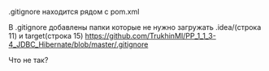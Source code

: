 .gitignore находится рядом с pom.xml 

В .gitignore добавлены папки которые не нужно загружать .idea/(строка 11) и  target(строка 15)
https://github.com/TrukhinMI/PP_1_1_3-4_JDBC_Hibernate/blob/master/.gitignore

Что не так?
